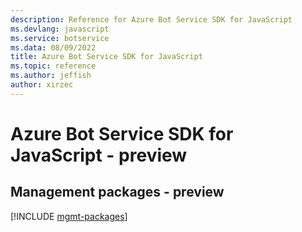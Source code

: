 ```yaml
---
description: Reference for Azure Bot Service SDK for JavaScript
ms.devlang: javascript
ms.service: botservice
ms.data: 08/09/2022
title: Azure Bot Service SDK for JavaScript
ms.topic: reference
ms.author: jeffish
author: xirzec
---
```

# Azure Bot Service SDK for JavaScript - preview

## Management packages - preview
[!INCLUDE [mgmt-packages](bot-service-mgmt-index.md)]